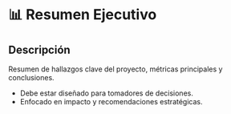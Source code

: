 # 📊 Resumen Ejecutivo
## Descripción
Resumen de hallazgos clave del proyecto, métricas principales y conclusiones.
- Debe estar diseñado para tomadores de decisiones.
- Enfocado en impacto y recomendaciones estratégicas.

